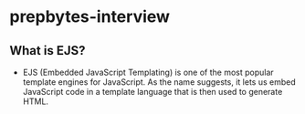 # prepbytes-interview

## What is EJS?
* EJS (Embedded JavaScript Templating) is one of the most popular template engines for JavaScript. As the name suggests, it lets us embed JavaScript code in a template language that is then used to generate HTML.

